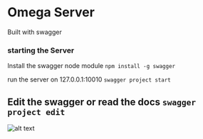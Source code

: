 # Omega Server

Built with swagger

### starting the Server

Install the swagger node module
```npm install -g swagger```

run the server on 127.0.0.1:10010
```swagger project start```

Edit the swagger or read the docs
```swagger project edit ```
---

![alt text](https://raw.githubusercontent.com/swagger-api/swagger-node/master/docs/images/swagger-editor.png)